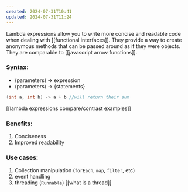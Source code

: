 ```yaml
---
created: 2024-07-31T10:41
updated: 2024-07-31T11:24
---
```

Lambda expressions allow you to write more concise and readable code when dealing with [[functional interfaces]]. They provide a way to create anonymous methods that can be passed around as if they were objects. They are comparable to [[javascript arrow functions]]. 

### Syntax:
- (parameters) -> expression
- (parameters) -> {statements}
```java
(int a, int b) -> a + b //will return their sum 
```

[[lambda expressions compare/contrast examples]]

### Benefits: 
1. Conciseness
2. Improved readability 

### Use cases: 
1. Collection manipulation (`forEach`, `map`, `filter`, etc)
2. event handling 
3. threading (`Runnable`) [[what is a thread]]